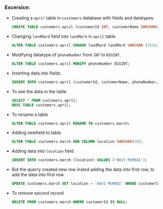 ### Excersice:      
* Creating a `april` table in `customers` database with fields and datatypes.
  ```sql
  CREATE TABLE customers.april (customerId INT, customerName VARCHAR(255), phoneNumber INT, landmard VARCHAR(255), zipCode INT);
  ```
* Changing `landMard` field into `landMark` in `april` table.
  ```sql
  ALTER TABLE customers.april CHANGE landMard landMark VARCHAR (255);
  ```
* Modifying datatype of `phoneNumber` from `INT` to `BIGINT`.
  ```sql
  ALTER TABLE customers.april MODIFY phoneNumber BIGINT;
  ```
* Inserting data into fields
  ```sql
  INSERT INTO customers.april (customerId, customerName, phoneNumber, landMark, zipCode) VALUES (1, 'VENKATESH', 9999999999, 'KOPARKHIRANE', 520001);
  ```
* To see the data in the table
  ```sql
  SELECT * FROM customers.april;
  DESC TABLE customers.april;
  ```
* To rename a table
  ```sql
  ALTER TABLE customers.april RENAME TO customers.march;
  ```
* Adding newfield to table 
  ```sql
  ALTER TABLE customers.march ADD COLUMN location VARCHAR(30);
  ```
* Adding data into `location` field
  ```sql
  INSERT INTO customers.march (location) VALUES ('NAVI MUMBAI');
  ```
* But the querry created new row insted adding the data into first row, to add the data into first row.
  ```sql
  UPDATE customers.march SET location = 'NAVI MUMBAI' WHERE customerId = 1;
  ```
* To remove second record
  ```sql
  DELETE FROM customers.march WHERE customerId IS NULL;
  ```
